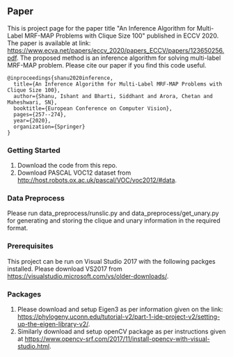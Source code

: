 

## Paper 
This is project page for the paper title "An Inference Algorithm for Multi-Label MRF-MAP Problems with Clique Size 100" published in ECCV 2020. The paper is available at link: https://www.ecva.net/papers/eccv_2020/papers_ECCV/papers/123650256.pdf. The proposed method is an inference algorithm for solving multi-label MRF-MAP problem. Please cite our paper if you find this code useful. 

```
@inproceedings{shanu2020inference,
  title={An Inference Algorithm for Multi-Label MRF-MAP Problems with Clique Size 100},
  author={Shanu, Ishant and Bharti, Siddhant and Arora, Chetan and Maheshwari, SN},
  booktitle={European Conference on Computer Vision},
  pages={257--274},
  year={2020},
  organization={Springer}
}
```

### Getting Started

1. Download the code from this repo.
2. Download PASCAL VOC12 dataset from http://host.robots.ox.ac.uk/pascal/VOC/voc2012/#data.

### Data Preprocess

Please run data_preprocess/runslic.py and data_preprocess/get_unary.py for generating and storing the clique and unary information in the required format. 
 
### Prerequisites

This project can be run on Visual Studio 2017 with the following packges installed. Please download VS2017 from https://visualstudio.microsoft.com/vs/older-downloads/. 

### Packages

1. Please download and setup Eigen3 as per information given on the link: https://phylogeny.uconn.edu/tutorial-v2/part-1-ide-project-v2/setting-up-the-eigen-library-v2/. 
2. Similarly download and setup openCV package as per instructions given at https://www.opencv-srf.com/2017/11/install-opencv-with-visual-studio.html. 
